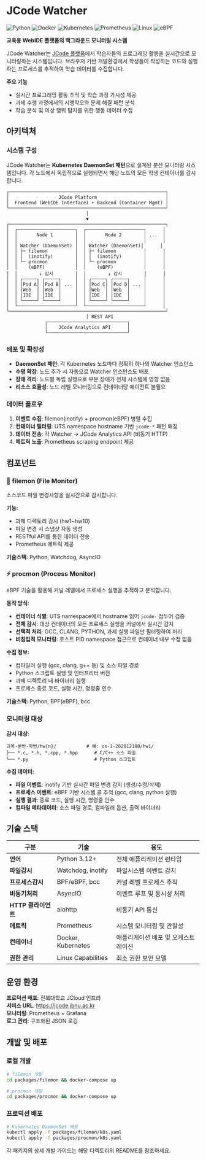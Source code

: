 # JCode Watcher

![Python](https://img.shields.io/badge/Python-3776AB?style=for-the-badge&logo=python&logoColor=white)
![Docker](https://img.shields.io/badge/Docker-2496ED?style=for-the-badge&logo=docker&logoColor=white)
![Kubernetes](https://img.shields.io/badge/Kubernetes-326CE5?style=for-the-badge&logo=kubernetes&logoColor=white)
![Prometheus](https://img.shields.io/badge/Prometheus-E6522C?style=for-the-badge&logo=prometheus&logoColor=white)
![Linux](https://img.shields.io/badge/Linux-FCC624?style=for-the-badge&logo=linux&logoColor=black)
![eBPF](https://img.shields.io/badge/eBPF-00D4AA?style=for-the-badge&logoColor=white)

**교육용 WebIDE 플랫폼의 백그라운드 모니터링 시스템**

JCode Watcher는 [JCode 플랫폼](https://jcode.jbnu.ac.kr)에서 학습자들의 프로그래밍 활동을 실시간으로 모니터링하는 시스템입니다. 브라우저 기반 개발환경에서 학생들이 작성하는 코드와 실행하는 프로세스를 추적하여 학습 데이터를 수집합니다.

**주요 기능**
- 실시간 프로그래밍 활동 추적 및 학습 과정 가시성 제공
- 과제 수행 과정에서의 시행착오와 문제 해결 패턴 분석
- 학습 분석 및 이상 행위 탐지를 위한 행동 데이터 수집


## 아키텍처

### 시스템 구성

JCode Watcher는 **Kubernetes DaemonSet 패턴**으로 설계된 분산 모니터링 시스템입니다. 각 노드에서 독립적으로 실행되면서 해당 노드의 모든 학생 컨테이너를 감시합니다.

```
┌─────────────────────────────────────────────────────────┐
│                  JCode Platform                         │
│  Frontend (WebIDE Interface) + Backend (Container Mgmt) │
└─────────────────────────────────────────────────────────┘
                             │
                             ▼
┌─────────────────────────────────────────────────────────┐
│  ┌─────────────────────┐  ┌─────────────────────┐      │
│  │       Node 1        │  │       Node 2        │ ...  │
│  │                     │  │                     │      │
│  │ Watcher (DaemonSet) │  │ Watcher (DaemonSet)│      │
│  │ ├─ filemon          │  │ ├─ filemon          │      │
│  │ │  (inotify)        │  │ │  (inotify)        │      │
│  │ └─ procmon          │  │ └─ procmon          │      │
│  │    (eBPF)           │  │    (eBPF)           │      │
│  │        ↓ 감시        │  │        ↓ 감시        │      │
│  │ ┌─────┐ ┌─────┐     │  │ ┌─────┐ ┌─────┐     │      │
│  │ │Pod A│ │Pod B│ ... │  │ │Pod C│ │Pod D│ ... │      │
│  │ │Web  │ │Web  │     │  │ │Web  │ │Web  │     │      │
│  │ │IDE  │ │IDE  │     │  │ │IDE  │ │IDE  │     │      │
│  │ └─────┘ └─────┘     │  │ └─────┘ └─────┘     │      │
│  └─────────────────────┘  └─────────────────────┘      │
└─────────────────────────────────────────────────────────┘
                             │ REST API
              ┌─────────────────────────────┐
              │    JCode Analytics API      │
              └─────────────────────────────┘
```

### 배포 및 확장성
- **DaemonSet 패턴**: 각 Kubernetes 노드마다 정확히 하나의 Watcher 인스턴스
- **수평 확장**: 노드 추가 시 자동으로 Watcher 인스턴스도 배포
- **장애 격리**: 노드별 독립 실행으로 부분 장애가 전체 시스템에 영향 없음
- **리소스 효율성**: 노드 레벨 모니터링으로 컨테이너당 에이전트 불필요

### 데이터 플로우
1. **이벤트 수집**: filemon(inotify) + procmon(eBPF) 병렬 수집
2. **컨테이너 필터링**: UTS namespace hostname 기반 `jcode-*` 패턴 매칭
3. **데이터 전송**: 각 Watcher → JCode Analytics API (비동기 HTTP)
4. **메트릭 노출**: Prometheus scraping endpoint 제공

## 컴포넌트

### 📁 **filemon** (File Monitor)
소스코드 파일 변경사항을 실시간으로 감시합니다.

**기능:**
- 과제 디렉토리 감시 (hw1~hw10)
- 파일 변경 시 스냅샷 자동 생성
- RESTful API를 통한 데이터 전송
- Prometheus 메트릭 제공

**기술스택:** Python, Watchdog, AsyncIO

### ⚡ **procmon** (Process Monitor)
eBPF 기술을 활용해 커널 레벨에서 프로세스 실행을 추적하고 분석합니다.

**동작 방식:**
- **컨테이너 식별**: UTS namespace에서 hostname 읽어 `jcode-` 접두어 검증
- **전체 감시**: 대상 컨테이너의 모든 프로세스 실행을 커널에서 실시간 감지
- **선택적 처리**: GCC, CLANG, PYTHON, 과제 실행 파일만 필터링하여 처리
- **비침입적 모니터링**: 호스트 PID namespace 접근으로 컨테이너 내부 수정 없음

**수집 정보:**
- 컴파일러 실행 (gcc, clang, g++ 등) 및 소스 파일 경로
- Python 스크립트 실행 및 인터프리터 버전
- 과제 디렉토리 내 바이너리 실행
- 프로세스 종료 코드, 실행 시간, 명령줄 인수

**기술스택:** Python, BPF(eBPF), bcc

### 모니터링 대상

**감시 대상:**
```
과목-분반-학번/hw{n}/           # 예: os-1-202012180/hw1/
├── *.c, *.h, *.cpp, *.hpp      # C/C++ 소스 파일
└── *.py                        # Python 스크립트
```

**수집 데이터:**
- **파일 이벤트**: inotify 기반 실시간 파일 변경 감지 (생성/수정/삭제)
- **프로세스 이벤트**: eBPF 기반 시스템 콜 추적 (gcc, clang, python 실행)
- **실행 결과**: 종료 코드, 실행 시간, 명령줄 인수
- **컴파일 메타데이터**: 소스 파일 경로, 컴파일러 옵션, 출력 바이너리

## 기술 스택

| 구분 | 기술 | 용도 |
|------|------|------|
| **언어** | Python 3.12+ | 전체 애플리케이션 런타임 |
| **파일감시** | Watchdog, inotify | 파일시스템 이벤트 감지 |
| **프로세스감시** | BPF/eBPF, bcc | 커널 레벨 프로세스 추적 |
| **비동기처리** | AsyncIO | 이벤트 루프 및 동시성 처리 |
| **HTTP 클라이언트** | aiohttp | 비동기 API 통신 |
| **메트릭** | Prometheus | 시스템 모니터링 및 관찰성 |
| **컨테이너** | Docker, Kubernetes | 애플리케이션 배포 및 오케스트레이션 |
| **권한 관리** | Linux Capabilities | 최소 권한 보안 모델 |

## 운영 환경

**프로덕션 배포**: 전북대학교 JCloud 인프라  
**서비스 URL**: https://jcode.jbnu.ac.kr  
**모니터링**: Prometheus + Grafana  
**로그 관리**: 구조화된 JSON 로깅

## 개발 및 배포

### 로컬 개발
```bash
# filemon 개발
cd packages/filemon && docker-compose up

# procmon 개발  
cd packages/procmon && docker-compose up
```

### 프로덕션 배포
```bash
# Kubernetes DaemonSet 배포
kubectl apply -f packages/filemon/k8s.yaml
kubectl apply -f packages/procmon/k8s.yaml
```

각 패키지의 상세 개발 가이드는 해당 디렉토리의 README를 참조하세요.

